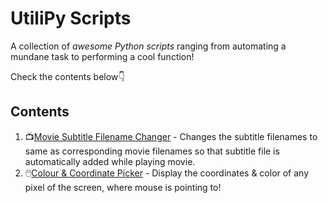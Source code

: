 # UtiliPy Scripts
A collection of *awesome Python scripts* ranging from automating a mundane task to performing a cool function!

Check the contents below:point_down:

## Contents
1. :tv:[Movie Subtitle Filename Changer](#) - Changes the subtitle filenames to same as corresponding movie filenames so that subtitle file is automatically added while playing movie.
2. :computer_mouse:[Colour & Coordinate Picker](#) - Display the coordinates & color of any pixel of the screen, where mouse is pointing to!